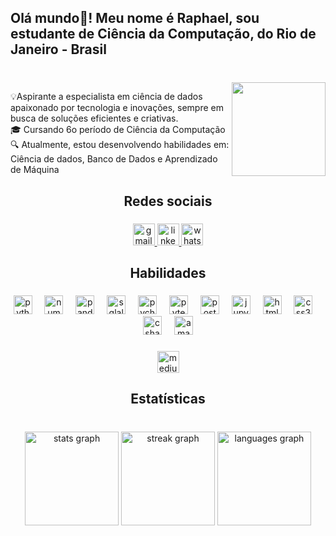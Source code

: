 <h2 align="left">Olá mundo👋! Meu nome é Raphael, sou estudante de Ciência da Computação, do Rio de Janeiro - Brasil</h2>

###

<br clear="both">
<img align="right" height="150" src="https://64.media.tumblr.com/bd102b9b3085741102a2b2e9e6a073f0/tumblr_p3u7dgjDfb1ujn35ko1_500.gif"  />
<p align="left">💡Aspirante a especialista em ciência de dados apaixonado por tecnologia e inovações, sempre em busca de soluções eficientes e criativas.<br>🎓 Cursando 6o período de Ciência da Computação<br>🔍 Atualmente, estou desenvolvendo habilidades em: Ciência de dados, Banco de Dados e Aprendizado de Máquina</p>

###

<h2 align="center">Redes sociais</h2>

###

<div align="center">
  <a href="mailto:dyrlos99@gmail.com" target="_blank">
    <img src="https://img.shields.io/static/v1?message=Gmail&logo=gmail&label=&color=D14836&logoColor=white&labelColor=&style=for-the-badge" height="35" alt="gmail logo"  />
  </a>
  <a href="https:/www.linkedin.com/in/raphaelccloureiro" target="_blank">
    <img src="https://img.shields.io/static/v1?message=LinkedIn&logo=linkedin&label=&color=0077B5&logoColor=white&labelColor=&style=for-the-badge" height="35" alt="linkedin logo"  />
  </a>
  <a href="https://wa.me/5521976644343" target="_blank">
    <img src="https://img.shields.io/static/v1?message=Whatsapp&logo=whatsapp&label=&color=25D366&logoColor=white&labelColor=&style=for-the-badge" height="35" alt="whatsapp logo"  />
  </a>
</div>


<h2 align="center">Habilidades</h2>

###

<div align="center">
  <img src="https://cdn.jsdelivr.net/gh/devicons/devicon/icons/python/python-original.svg" height="30" alt="python logo"  />
  <img width="12" />
  <img src="https://cdn.jsdelivr.net/gh/devicons/devicon/icons/numpy/numpy-original.svg" height="30" alt="numpy logo"  />
  <img width="12" />
  <img src="https://cdn.jsdelivr.net/gh/devicons/devicon/icons/pandas/pandas-original.svg" height="30" alt="pandas logo"  />
  <img width="12" />
  <img src="https://cdn.jsdelivr.net/gh/devicons/devicon/icons/sqlalchemy/sqlalchemy-original.svg" height="30" alt="sqlalchemy logo"  />
  <img width="12" />
  <img src="https://cdn.jsdelivr.net/gh/devicons/devicon/icons/pycharm/pycharm-original.svg" height="30" alt="pycharm logo"  />
  <img width="12" />
  <img src="https://cdn.jsdelivr.net/gh/devicons/devicon/icons/pytest/pytest-original.svg" height="30" alt="pytest logo"  />
  <img width="12" />
  <img src="https://cdn.jsdelivr.net/gh/devicons/devicon/icons/postgresql/postgresql-original.svg" height="30" alt="postgresql logo"  />
  <img width="12" />
  <img src="https://cdn.jsdelivr.net/gh/devicons/devicon/icons/jupyter/jupyter-original.svg" height="30" alt="jupyter logo"  />
  <img width="12" />
  <img src="https://cdn.jsdelivr.net/gh/devicons/devicon/icons/html5/html5-original.svg" height="30" alt="html5 logo"  />
  <img width="12" />
  <img src="https://cdn.jsdelivr.net/gh/devicons/devicon/icons/css3/css3-original.svg" height="30" alt="css3 logo"  />
  <img width="12" />
  <img src="https://cdn.jsdelivr.net/gh/devicons/devicon/icons/csharp/csharp-original.svg" height="30" alt="csharp logo"  />
  <img width="12" />
  <img src="https://cdn.jsdelivr.net/gh/devicons/devicon/icons/amazonwebservices/amazonwebservices-line-wordmark.svg" height="30" alt="amazonwebservices logo"  />
</div>

###

<div align="center">
  <a href="https://www.canva.com/design/DAGQpp9oqGs/x6ujwZD2jYGRkn3FthcbQQ/view?utm_content=DAGQpp9oqGs&utm_campaign=designshare&utm_medium=link&utm_source=editor" target="_blank" rel="noopener noreferrer">
    <img src="https://img.shields.io/static/v1?message=baixar%20pdf&logo=medium&label=Meu%20Curr%C3%ADculo&color=red&logoColor=black&labelColor=black&style=for-the-badge" height="35" alt="medium logo"  />
  </a>
</div>


<h2 align="center">Estatísticas</h2>

###

<br clear="both">

<div align="center">
  <img src="https://github-readme-stats.vercel.app/api?username=dyrlos&hide_title=false&hide_rank=false&show_icons=true&include_all_commits=true&count_private=true&disable_animations=true&theme=dracula&locale=en&hide_border=false" height="150" alt="stats graph"  />
  <img src="https://streak-stats.demolab.com?user=dyrlos&locale=en&mode=daily&theme=dracula&hide_border=false&border_radius=5" height="150" alt="streak graph"  />
  <img src="https://github-readme-stats.vercel.app/api/top-langs?username=dyrlos&locale=en&hide_title=false&layout=compact&card_width=320&langs_count=5&theme=dracula&hide_border=false" height="150" alt="languages graph"  />
</div>

